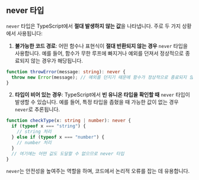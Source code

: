 ## never 타입

`never` 타입은 TypeScript에서 **절대 발생하지 않는 값**을 나타냅니다. 주로 두 가지 상황에서 사용됩니다:

1. **불가능한 코드 경로**: 어떤 함수나 표현식이 **절대 반환되지 않는 경우** `never` 타입을 사용합니다. 예를 들어, 함수가 무한 루프에 빠지거나 예외를 던져서 정상적으로 종료되지 않는 경우가 해당됩니다.

```typescript
function throwError(message: string): never {
  throw new Error(message); // 예외를 던지기 때문에 함수가 정상적으로 종료되지 않음
}
```

2. **타입이 비어 있는 경우**: TypeScript에서 **빈 유니온 타입을 확인할 때** `never` 타입이 발생할 수 있습니다. 예를 들어, 특정 타입을 좁혔을 때 가능한 값이 없는 경우 `never`로 추론됩니다.

```typescript
function checkType(x: string | number): never {
  if (typeof x === "string") {
    // string 처리
  } else if (typeof x === "number") {
    // number 처리
  }
  // 여기에는 어떤 값도 도달할 수 없으므로 never 타입
}
```

`never`는 안전성을 높여주는 역할을 하며, 코드에서 논리적 오류를 잡는 데 유용합니다.
